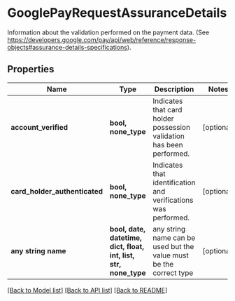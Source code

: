 # GooglePayRequestAssuranceDetails

Information about the validation performed on the payment data. (See https://developers.google.com/pay/api/web/reference/response-objects#assurance-details-specifications).

## Properties
Name | Type | Description | Notes
------------ | ------------- | ------------- | -------------
**account_verified** | **bool, none_type** | Indicates that card holder possession validation has been performed. | [optional] 
**card_holder_authenticated** | **bool, none_type** | Indicates that identification and verifications was performed. | [optional] 
**any string name** | **bool, date, datetime, dict, float, int, list, str, none_type** | any string name can be used but the value must be the correct type | [optional]

[[Back to Model list]](../README.md#documentation-for-models) [[Back to API list]](../README.md#documentation-for-api-endpoints) [[Back to README]](../README.md)



